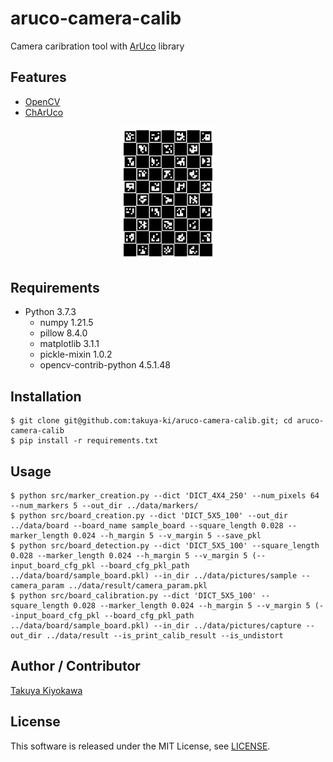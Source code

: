 # aruco-camera-calib

Camera caribration tool with [ArUco](https://www.uco.es/investiga/grupos/ava/node/26) library

## Features

- [OpenCV](https://opencv.org/)
- [ChArUco](https://docs.opencv.org/4.5.1/df/d4a/tutorial_charuco_detection.html)

<div align="center">
    <img src="data/board/sample_board.png", width="30%">
</div>

## Requirements

- Python 3.7.3
  - numpy 1.21.5
  - pillow 8.4.0
  - matplotlib 3.1.1
  - pickle-mixin 1.0.2
  - opencv-contrib-python 4.5.1.48

## Installation

    $ git clone git@github.com:takuya-ki/aruco-camera-calib.git; cd aruco-camera-calib
    $ pip install -r requirements.txt

## Usage

    $ python src/marker_creation.py --dict 'DICT_4X4_250' --num_pixels 64 --num_markers 5 --out_dir ../data/markers/
    $ python src/board_creation.py --dict 'DICT_5X5_100' --out_dir ../data/board --board_name sample_board --square_length 0.028 --marker_length 0.024 --h_margin 5 --v_margin 5 --save_pkl
    $ python src/board_detection.py --dict 'DICT_5X5_100' --square_length 0.028 --marker_length 0.024 --h_margin 5 --v_margin 5 (--input_board_cfg_pkl --board_cfg_pkl_path ../data/board/sample_board.pkl) --in_dir ../data/pictures/sample --camera_param ../data/result/camera_param.pkl 
    $ python src/board_calibration.py --dict 'DICT_5X5_100' --square_length 0.028 --marker_length 0.024 --h_margin 5 --v_margin 5 (--input_board_cfg_pkl --board_cfg_pkl_path ../data/board/sample_board.pkl) --in_dir ../data/pictures/capture --out_dir ../data/result --is_print_calib_result --is_undistort

## Author / Contributor

[Takuya Kiyokawa](https://takuya-ki.github.io/)

## License

This software is released under the MIT License, see [LICENSE](./LICENSE).

